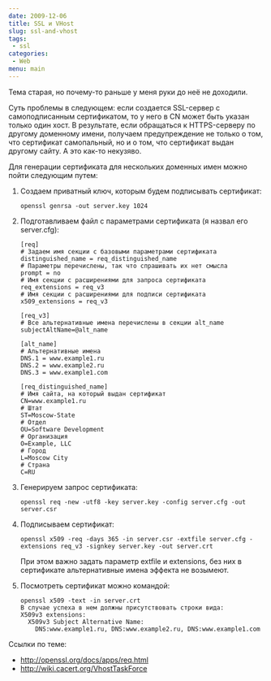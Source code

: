 ```yaml
---
date: 2009-12-06
title: SSL и VHost
slug: ssl-and-vhost
tags:
 - ssl
categories:
 - Web
menu: main
---
```


Тема старая, но почему-то раньше у меня руки до неё не доходили.

Суть проблемы в следующем: если создается SSL-сервер с самоподписанным сертификатом, то у него в CN может быть указан только один хост. В результате, если обращаться к HTTPS-серверу по другому доменному имени, получаем предупреждение не только о том, что сертификат самопальный, но и о том, что сертификат выдан другому сайту. А это как-то некузяво.
<!--more-->
Для генерации сертификата для нескольких доменных имен можно пойти следующим путем:

 1. Создаем приватный ключ, которым будем подписывать сертификат:

    ```
    openssl genrsa -out server.key 1024
    ```
 1. Подготавливаем файл с параметрами сертификата (я назвал его server.cfg):

    ```
    [req]
    # Задаем имя секции с базовыми параметрами сертификата
    distinguished_name = req_distinguished_name
    # Параметры перечислены, так что спрашивать их нет смысла
    prompt = no
    # Имя секции с расширениями для запроса сертификата
    req_extensions = req_v3
    # Имя секции с расширениями для подписи сертификата
    x509_extensions = req_v3

    [req_v3]
    # Все альтернативные имена перечислены в секции alt_name
    subjectAltName=@alt_name

    [alt_name]
    # Альтернативные имена
    DNS.1 = www.example1.ru
    DNS.2 = www.example2.ru
    DNS.3 = www.example1.com

    [req_distinguished_name]
    # Имя сайта, на который выдан сертификат
    CN=www.example1.ru
    # Штат
    ST=Moscow-State
    # Отдел
    OU=Software Development
    # Организация
    O=Example, LLC
    # Город
    L=Moscow City
    # Страна
    C=RU
    ```
 1. Генерируем запрос сертификата:

    ```
    openssl req -new -utf8 -key server.key -config server.cfg -out server.csr
    ```
 1. Подписываем сертификат:

    ```
    openssl x509 -req -days 365 -in server.csr -extfile server.cfg -extensions req_v3 -signkey server.key -out server.crt
    ```
    При этом важно задать параметр extfile и extensions, без них в сертификате альтернативные имена эффекта не возымеют.
 1. Посмотреть сертификат можно командой:

    ```
    openssl x509 -text -in server.crt
    В случае успеха в нем должны присутствовать строки вида:
    X509v3 extensions:
      X509v3 Subject Alternative Name:
        DNS:www.example1.ru, DNS:www.example2.ru, DNS:www.example1.com
    ```

Ссылки по теме:

 * http://openssl.org/docs/apps/req.html
 * http://wiki.cacert.org/VhostTaskForce
